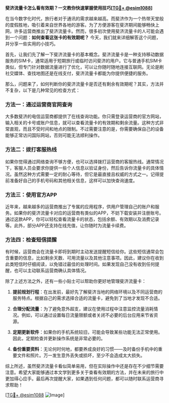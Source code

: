 **斐济流量卡怎么看有效期？一文教你快速掌握使用技巧[[TG💪+ @esim1088](https://t.me/s/esim1088)]**

在当今数字化时代，旅行者对于通讯的需求越来越高。而斐济作为一个热带天堂般的度假胜地，吸引着来自世界各地的游客。为了方便游客在斐济期间能够畅快上网，许多运营商推出了斐济流量卡。然而，很多初次使用斐济流量卡的人可能会遇到一个问题：**如何查看这张卡的有效期呢？** 今天，我们就来详细解答这个问题，并分享一些实用的小技巧。

首先，让我们先了解一下斐济流量卡的基本概念。斐济流量卡是一种支持移动数据服务的SIM卡，通常适用于短期旅行或临时访问斐济的用户。它与普通手机SIM卡类似，但专门针对数据流量进行了优化，可以让你随时随地连接互联网。无论是刷社交媒体、查找地图还是在线支付，斐济流量卡都能为你提供便捷的服务。

那么，问题来了，如何判断你的斐济流量卡是否还有剩余有效期呢？其实，方法并不复杂，以下是几种常见的检查方式：

### 方法一：通过运营商官网查询

大多数斐济的电信运营商都提供了在线查询功能。你只需登录运营商的官方网站，输入相关的卡号或账户信息，就可以查看流量卡的有效期和剩余流量。这种方式非常直观，而且不受时间和地点的限制。不过需要注意的是，你需要确保自己的设备能够正常访问国际网站，否则可能无法顺利操作。

### 方法二：拨打客服热线

如果你觉得通过网络查询不够方便，也可以选择拨打运营商的客服热线。通常情况下，客服人员会要求你提供一些个人信息以验证身份，然后告诉你流量卡的具体情况。虽然这种方式需要一定的耐心等待，但它是最直接且权威的方式之一。记得提前准备好自己的手机号码和其他相关信息，这样可以加快查询速度。

### 方法三：使用官方APP

近年来，越来越多的运营商推出了专属的应用程序，供用户管理自己的账户和服务。如果你的斐济流量卡对应的运营商有类似的APP，不妨下载安装并注册账号。通过这款APP，你可以轻松查看流量卡的状态，包括余额、有效期以及消费记录等。此外，部分APP还支持在线充值，让你随时为流量卡续费。

### 方法四：检查短信提醒

有时候，运营商会在流量卡即将到期时主动发送提醒短信给你。这些短信通常会包含重要的信息，比如剩余天数、可用流量以及其他注意事项。因此，建议你在收到此类短信时仔细阅读，以免错过最佳的处理时间。如果发现自己没有收到任何提醒，也可以主动联系运营商确认具体情况。

除了上述方法之外，还有一些小贴士可以帮助你更好地管理斐济流量卡：

1. **提前规划行程**：在出发前，最好先了解斐济当地的网络环境以及不同运营商的服务特点。根据自己的需求选择合适的流量卡，避免到了当地才发现不合适。
   
2. **合理分配流量**：为了避免意外超支，建议在使用过程中注意监控流量消耗情况。例如，可以通过设置每日流量限额或者关闭不必要的后台应用来节省资源。

3. **定期更新软件**：如果你的手机系统较旧，可能会导致某些功能无法正常使用。因此，定期检查并更新操作系统是非常必要的。

4. **备份重要资料**：无论何时何地，都要养成良好的习惯——及时备份手机中的重要文件和照片。万一发生意外丢失或损坏，至少不会造成太大损失。

综上所述，虽然斐济流量卡看似简单易用，但在实际操作中还是存在不少细节需要注意。希望大家能够通过本文学到更多关于查看有效期的方法，并在未来的旅行中更加得心应手。最后再次提醒大家，如果遇到任何问题，都可以随时联系运营商寻求帮助！

[[TG💪+ @esim1088](https://t.me/s/esim1088) ![Image](https://i.postimg.cc/4NQfJmqS/Snipaste-2025-05-13-00-14-12.png)]